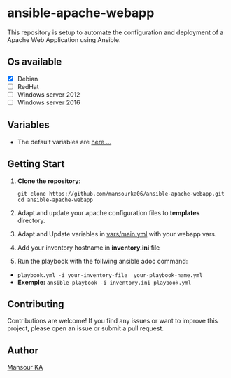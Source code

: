 # ansible-apache-webapp

This repository is setup to automate the configuration and deployment of a Apache Web Application using Ansible.

## Os available
- [x] Debian
- [ ] RedHat
- [ ] Windows server 2012
- [ ] Windows server 2016

## Variables
- The default variables are [here ...](vars/main.yml)

## Getting Start
1. **Clone the repository**: 
   ```
   git clone https://github.com/mansourka06/ansible-apache-webapp.git
   cd ansible-apache-webapp
   ```
2. Adapt and update your apache configuration files to **templates** directory.

3. Adapt and Update variables in [vars/main.yml](ansible-apache-web_server/vars/main.yml) with your webapp vars.

4. Add your inventory hostname in **inventory.ini** file

5. Run the playbook with the follwing ansible adoc command:
   
- `playbook.yml -i your-inventory-file  your-playbook-name.yml`
- **Exemple:**  `ansible-playbook -i inventory.ini playbook.yml`

## Contributing
Contributions are welcome! If you find any issues or want to improve this project, please open an issue or submit a pull request.

## Author
[Mansour KA](https://github.com/mansourka06)
